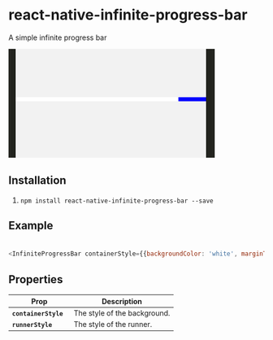 # react-native-infinite-progress-bar

A simple infinite progress bar

![](https://raw.githubusercontent.com/GoldenOwlAsia/react-native-infinite-progress-bar/master/infinite-progress-bar.gif)

## Installation

1. `npm install react-native-infinite-progress-bar --save`

## Example

```javascript

<InfiniteProgressBar containerStyle={{backgroundColor: 'white', marginTop: 100, marginBottom: 100}} runnerStyle={{backgroundColor: 'blue'}}/>

```

## Properties

| Prop | Description |
|---|---|
|**`containerStyle `**|The style of the background.|
|**`runnerStyle `**|The style of the runner.|
